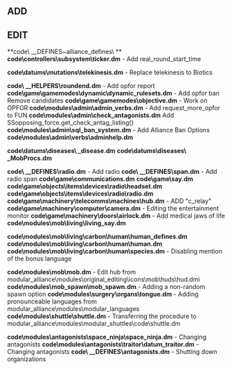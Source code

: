 ## ADD

## EDIT

**code\ __DEFINES\~alliance_defines\ **
**code\controllers\subsystem\ticker.dm** - Add real_round_start_time

**code\datums\mutations\telekinesis.dm** - Replace telekinesis to Biotics

**code\ __HELPERS\roundend.dm** - Add opfor report
**code\game\gamemodes\dynamic\dynamic_rulesets.dm** - Add opfor ban Remove candidates
**code\game\gamemodes\objective.dm** - Work on OPFOR
**code\modules\admin\admin_verbs.dm** - Add request_more_opfor to FUN
**code\modules\admin\check_antagonists.dm** Add SSopposing_force.get_check_antag_listing()
**code\modules\admin\sql_ban_system.dm** - Add Alliance Ban Options
**code\modules\admin\verbs\adminhelp.dm**

**code\datums\diseases\ _disease.dm**
**code\datums\diseases\ _MobProcs.dm**

**code\ __DEFINES\radio.dm** - Add radio
**code\ __DEFINES\span.dm** - Add radio span
**code\game\communications.dm**
**code\game\say.dm**
**code\game\objects\items\devices\radio\headset.dm**
**code\game\objects\items\devices\radio\radio.dm**
**code\game\machinery\telecomms\machines\hub.dm** - ADD "c_relay"
**code\game\machinery\computer\camera.dm** - Editing the entertainment monitor
**code\game\machinery\doors\airlock.dm** - Add medical jaws of life
**code\modules\mob\living\living_say.dm** 

**code\modules\mob\living\carbon\human\human_defines.dm**
**code\modules\mob\living\carbon\human\human.dm**
**code\modules\mob\living\carbon\human\species.dm** - Disabling mention of the bonus language

**code\modules\mob\mob.dm** - Edit hub from modular_alliance\modules\original_editing\icons\mob\huds\hud.dmi
**code\modules\mob_spawn\mob_spawn.dm** - Adding a non-random spawn option
**code\modules\surgery\organs\tongue.dm** - Adding pronounceable languages from modular_alliance\modules\modular_languages
**code\modules\shuttle\shuttle.dm** - Transferring the procedure to modular_alliance\modules\modular_shuttles\code\shuttle.dm

**code\modules\antagonists\space_ninja\space_ninja.dm** - Changing antagonists
**code\modules\antagonists\traitor\datum_traitor.dm**  - Changing antagonists
**code\ __DEFINES\antagonists.dm** - Shutting down organizations

